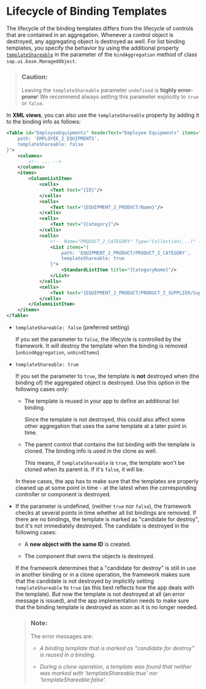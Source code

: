 <!-- loio3a4a9e562988456c9be0ef883ae7da50 -->

# Lifecycle of Binding Templates

The lifecycle of the binding templates differs from the lifecycle of controls that are contained in an aggregation. Whenever a control object is destroyed, any aggregating object is destroyed as well. For list binding templates, you specify the behavior by using the additional property [`templateShareable`](https://ui5.sap.com/#/api/sap.ui.base.ManagedObject.AggregationBindingInfo) in the parameter of the `bindAggregation` method of class `sap.ui.base.ManagedObject`.

> ### Caution:  
> Leaving the `templateShareable` parameter `undefined` is **highly error-prone**! We recommend always setting this parameter explicitly to `true` or `false`.

In **XML views**, you can also use the `templateShareable` property by adding it to the binding info as follows:

```xml
<Table id="EmployeeEquipments" headerText="Employee Equipments" items="{
    path: 'EMPLOYEE_2_EQUIPMENTS',
    templateShareable: false
}">
    <columns>
        <!-- ... -->
    </columns>
    <items>
        <ColumnListItem>
            <cells>
                <Text text="{ID}"/>
            </cells>
            <cells>
                <Text text="{EQUIPMENT_2_PRODUCT/Name}"/>
            </cells>
            <cells>
                <Text text="{Category}"/>
            </cells>
            <cells>
                <!-- Name="PRODUCT_2_CATEGORY" Type="Collection(...)" -->
                <List items="{
                    path: 'EQUIPMENT_2_PRODUCT/PRODUCT_2_CATEGORY',
                    templateShareable: true
                }">
                    <StandardListItem title="{CategoryName}"/>
                </List>
            </cells>
            <cells>
                <Text text="{EQUIPMENT_2_PRODUCT/PRODUCT_2_SUPPLIER/Supplier_Name}"/>
            </cells>
        </ColumnListItem>
    </items>
</Table>
```

-   `templateShareable: false` \(preferred setting\)

    If you set the parameter to `false`, the lifecycle is controlled by the framework. It will destroy the template when the binding is removed \(`unbindAggregation`, `unbindItems`\)

-   `templateShareable: true`

    If you set the parameter to `true`, the template is **not** destroyed when \(the binding of\) the aggregated object is destroyed. Use this option in the following cases only:

    -   The template is reused in your app to define an additional list binding.

        Since the template is not destroyed, this could also affect some other aggregation that uses the same template at a later point in time.

    -   The parent control that contains the list binding with the template is cloned. The binding info is used in the clone as well.

        This means, if `templateShareable` is `true`, the template won't be cloned when its parent is. If it's `false`, it will be.


    In these cases, the app has to make sure that the templates are properly cleaned up at some point in time - at the latest when the corresponding controller or component is destroyed.

-   If the parameter is undefined, \(neither `true` nor `false`\), the framework checks at several points in time whether all list bindings are removed. If there are no bindings, the template is marked as "candidate for destroy", but it's not immediately destroyed. The candidate is destroyed in the following cases:

    -   A **new object with the same ID** is created.

    -   The component that owns the objects is destroyed.


    If the framework determines that a "candidate for destroy" is still in use in another binding or in a clone operation, the framework makes sure that the candidate is not destroyed by implicitly setting `templateShareable` to `true` \(as this best reflects how the app deals with the template\). But now the template is not destroyed at all \(an error message is issued\), and the app implementation needs to make sure that the binding template is destroyed as soon as it is no longer needed.

    > ### Note:  
    > The error messages are:
    > 
    > -   *A binding template that is marked as "candidate for destroy" is reused in a binding.*
    > 
    > -   *During a clone operation, a template was found that neither was marked with 'templateShareable:true' nor 'templateShareable:false'.* 


